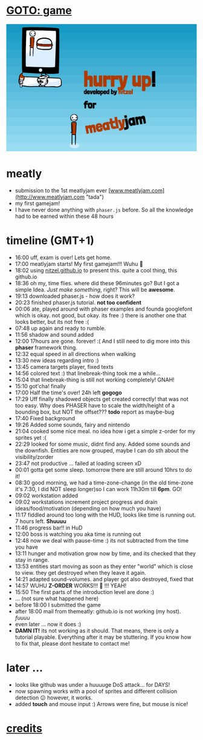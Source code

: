 # [GOTO: game](index.html)
![screenshot](screen.png)
# meatly
- submission to the 1st meatlyjam ever [www.meatlyjam.com](http://www.meatlyjam.com "tada")
- my first gamejam!
- I have never done anything with `phaser.js` before. So all the knowledge had to be earned within these 48 hours

# timeline (GMT+1)
- 16:00 uff, exam is over! Lets get home.
- 17:00 meatlyjam starts! My first gamejam!!! Wuhu :banana:
- 18:02 using [nitzel.github.io](http://nitzel.github.io "this is a link you can click") to present this. quite a cool thing, this github.io
- 18:36 oh my, time flies. where did these 96minutes go? But I got a simple Idea. *Just make something*, right? This will be **awesome**.
- 19:13 downloaded phaser.js - how does it work?
- 20:23 finished phaser.js tutorial. **not too confident**
- 00:06 ate, played around with phaser examples and founda googlefont which is okay. not good, but okay. its free :) there is another one that looks better, but its not free :(
- 07:48 up again and ready to rumble.
- 11:56 shadow and sound added
- 12:00 17hours are gone. forever! :( And I still need to dig more into this **phaser** framework thing.
- 12:32 equal speed in all directions when walking
- 13:30 new ideas regarding intro :)
- 13:45 camera targets player, fixed texts
- 14:56 colored text :) that linebreak-thing took me a while...
- 15:04 that linebreak-thing is still not working completely! GNAH!
- 15:10 got'cha! finally
- 17:00 Half the time's over! 24h left **gogogo**
- 17:29 Uff finally shadowed objects get created correctly! that was not too easy. Why does PHASER have to scale the width/height of a bounding box, but NOT the offset??? **todo** report as maybe-bug
- 17:40 Fixed background
- 19:26 Added some sounds, fairy and nintendo
- 21:04 cooked some nice meal. no idea how i get a simple z-order for my sprites yet :(
- 22:29 looked for some music, didnt find any. Added some sounds and the downfish. Entities are now grouped, maybe I can do sth about the visibility/zorder
- 23:47 not productive ... failed at loading screen xD
- 00:01 gotta get some sleep. tomorrow there are still around 10hrs to do it!
- 08:30 good morning, we had a time-zone-change (in the old time-zone it's 7:30, I did NOT sleep longer)so I can work 11h30m till **6pm**. GO!
- 09:02 workstation added
- 09:02 workstations increment project progress and drain ideas/food/motivation (depending on how much you have)
- 11:17 fiddled around too long with the HUD, looks like time is running out. 7 hours left. **Shuuuu**
- 11:46 progress bar!! in HuD
- 12:00 boss is watching you aka time is running out
- 12:48 now we deal with pause-time :) its not subtracted from the time you have
- 13:11 hunger and motivation grow now by time, and its checked that they stay in range.
- 13:53 entities start moving as soon as they enter "world" which is close to view. they get destroyed when they leave it again.
- 14:21 adapted sound-volumes. and player got also destroyed, fixed that
- 14:57 WUHU **Z-ORDER** WORKS!!! :banana: !!! YEAH!
- 15:50 The first parts of the introduction level are done :)
- ... (not sure what happened here)
- before 18:00 I submitted the game
- after 18:00 mail from themeatly: github.io is not working (my host). *fuuuu*
- even later ... now it does :)
- **DAMN IT!** its not working as it should. That means, there is only a tutorial playable. Everything after it may be stuttering. If you know how to fix that, please dont hesitate to contact me!
# later ...
- looks like github was under a huuuuge DoS attack... for DAYS!
- now spawning works with a pool of sprites and different collision detection :confused: however, it works.
- added **touch** and mouse input :) Arrows were fine, but mouse is nice!
# [credits](credits.md)